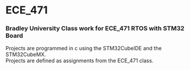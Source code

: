 # ECE_471
### Bradley University Class work for ECE_471 RTOS with STM32 Board

Projects are programmed in c using the STM32CubeIDE and the STM32CubeMX.  
Projects are defined as assignments from the ECE_471 class.

